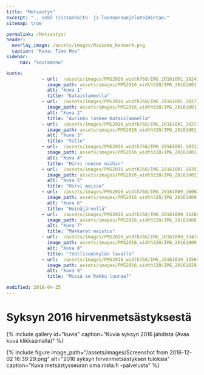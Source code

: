 ```yaml
---
title: "Metsästys"
excerpt: ".. sekä riistanhoito- ja luonnonsuojelutoimintaa."
sitemap: true

permalink: /Metsastys/
header:
  overlay_image: /assets/images/Maisema_banner4.png
  caption: "Kuva: Timo Hoo"
sidebar:
     nav: "seuramenu"

kuvia:
             - url:  /assets/images/PMS2016_width768/IMG_20161001_182431.jpg
               image_path: assets/images/PMS2016_width320/IMG_20161001_182431.jpg
               alt: "Kuva 1"
               title: "Kataislammella"
             - url:  /assets/images/PMS2016_width768/IMG_20161001_182718.jpg
               image_path: assets/images/PMS2016_width320/IMG_20161001_182718.jpg
               alt: "Kuva 2"
               title: "Aurinko laskee Kataislammella"
             - url:  /assets/images/PMS2016_width768/IMG_20161001_182723.jpg
               image_path: assets/images/PMS2016_width320/IMG_20161001_182723.jpg
               alt: "Kuva 3"
               title: "Ville"
             - url:  /assets/images/PMS2016_width768/IMG_20161001_183121.jpg
               image_path: assets/images/PMS2016_width320/IMG_20161001_183121.jpg
               alt: "Kuva 4"
               title: "Hirvi nousee maihin"
             - url:  /assets/images/PMS2016_width768/IMG_20161001_183538.jpg
               image_path: assets/images/PMS2016_width320/IMG_20161001_183538.jpg
               alt: "Kuva 5"
               title: "Hirvi maissa"
             - url:  /assets/images/PMS2016_width768/IMG_20161009_100620.jpg
               image_path: assets/images/PMS2016_width320/IMG_20161009_100620.jpg
               alt: "Kuva 6"
               title: "Heinäjärvellä"
             - url:  /assets/images/PMS2016_width768/IMG_20161009_114808.jpg
               image_path: assets/images/PMS2016_width320/IMG_20161009_114808.jpg
               alt: "Kuva 7"
               title: "Makkarat maistuu"
             - url:  /assets/images/PMS2016_width768/IMG_20161009_134742.jpg
               image_path: assets/images/PMS2016_width320/IMG_20161009_134742.jpg
               alt: "Kuva 8"
               title: "Teollisuuskylän lavalla"
             - url:  /assets/images/PMS2016_width768/IMG_20161029_155646.jpg
               image_path: assets/images/PMS2016_width320/IMG_20161029_155646.jpg
               alt: "Kuva 9"
               title: "Missä se Rekku luuraa?"

modified: 2018-04-25
---
```


# Syksyn 2016 hirvenmetsästyksestä

{% include gallery id="kuvia" caption="Kuvia syksyn 2016 jahdista (Avaa kuva klikkaamalla)" %}

{% include figure image_path="/assets/images/Screenshot from 2016-12-02 16:39:29.png" alt="2016 syksyn hirvenmetsästyksen tuloksia" caption="Kuva metsästysseuran oma.riista.fi -palvelusta" %}
